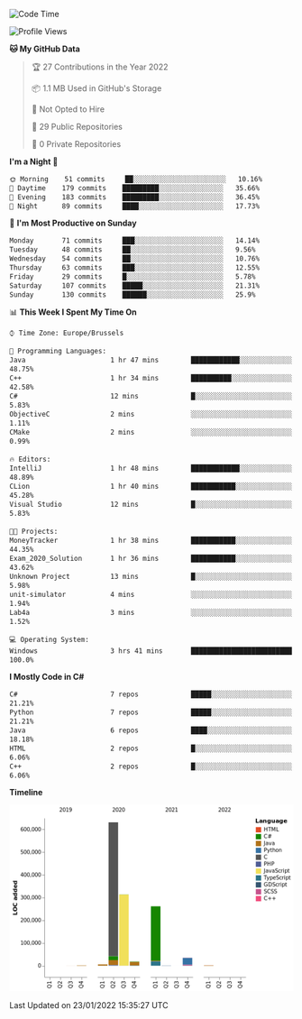 <!--START_SECTION:waka-->
![Code Time](http://img.shields.io/badge/Code%20Time-129%20hrs%2050%20mins-blue)

![Profile Views](http://img.shields.io/badge/Profile%20Views-0-blue)

**🐱 My GitHub Data** 

> 🏆 27 Contributions in the Year 2022
 > 
> 📦 1.1 MB Used in GitHub's Storage 
 > 
> 🚫 Not Opted to Hire
 > 
> 📜 29 Public Repositories 
 > 
> 🔑 0 Private Repositories  
 > 
**I'm a Night 🦉** 

```text
🌞 Morning    51 commits     ██░░░░░░░░░░░░░░░░░░░░░░░   10.16% 
🌆 Daytime    179 commits    █████████░░░░░░░░░░░░░░░░   35.66% 
🌃 Evening    183 commits    █████████░░░░░░░░░░░░░░░░   36.45% 
🌙 Night      89 commits     ████░░░░░░░░░░░░░░░░░░░░░   17.73%

```
📅 **I'm Most Productive on Sunday** 

```text
Monday       71 commits     ███░░░░░░░░░░░░░░░░░░░░░░   14.14% 
Tuesday      48 commits     ██░░░░░░░░░░░░░░░░░░░░░░░   9.56% 
Wednesday    54 commits     ██░░░░░░░░░░░░░░░░░░░░░░░   10.76% 
Thursday     63 commits     ███░░░░░░░░░░░░░░░░░░░░░░   12.55% 
Friday       29 commits     █░░░░░░░░░░░░░░░░░░░░░░░░   5.78% 
Saturday     107 commits    █████░░░░░░░░░░░░░░░░░░░░   21.31% 
Sunday       130 commits    ██████░░░░░░░░░░░░░░░░░░░   25.9%

```


📊 **This Week I Spent My Time On** 

```text
⌚︎ Time Zone: Europe/Brussels

💬 Programming Languages: 
Java                     1 hr 47 mins        ████████████░░░░░░░░░░░░░   48.75% 
C++                      1 hr 34 mins        ██████████░░░░░░░░░░░░░░░   42.58% 
C#                       12 mins             █░░░░░░░░░░░░░░░░░░░░░░░░   5.83% 
ObjectiveC               2 mins              ░░░░░░░░░░░░░░░░░░░░░░░░░   1.11% 
CMake                    2 mins              ░░░░░░░░░░░░░░░░░░░░░░░░░   0.99%

🔥 Editors: 
IntelliJ                 1 hr 48 mins        ████████████░░░░░░░░░░░░░   48.89% 
CLion                    1 hr 40 mins        ███████████░░░░░░░░░░░░░░   45.28% 
Visual Studio            12 mins             █░░░░░░░░░░░░░░░░░░░░░░░░   5.83%

🐱‍💻 Projects: 
MoneyTracker             1 hr 38 mins        ███████████░░░░░░░░░░░░░░   44.35% 
Exam_2020_Solution       1 hr 36 mins        ███████████░░░░░░░░░░░░░░   43.62% 
Unknown Project          13 mins             █░░░░░░░░░░░░░░░░░░░░░░░░   5.98% 
unit-simulator           4 mins              ░░░░░░░░░░░░░░░░░░░░░░░░░   1.94% 
Lab4a                    3 mins              ░░░░░░░░░░░░░░░░░░░░░░░░░   1.52%

💻 Operating System: 
Windows                  3 hrs 41 mins       █████████████████████████   100.0%

```

**I Mostly Code in C#** 

```text
C#                       7 repos             █████░░░░░░░░░░░░░░░░░░░░   21.21% 
Python                   7 repos             █████░░░░░░░░░░░░░░░░░░░░   21.21% 
Java                     6 repos             ████░░░░░░░░░░░░░░░░░░░░░   18.18% 
HTML                     2 repos             █░░░░░░░░░░░░░░░░░░░░░░░░   6.06% 
C++                      2 repos             █░░░░░░░░░░░░░░░░░░░░░░░░   6.06%

```


**Timeline**

![Chart not found](https://raw.githubusercontent.com/Arafa42/Arafa42/main/charts/bar_graph.png) 


 Last Updated on 23/01/2022 15:35:27 UTC
<!--END_SECTION:waka-->


<!-- 
[![Hits](https://hits.seeyoufarm.com/api/count/incr/badge.svg?url=https%3A%2F%2Fgithub.com%2FArafa42&count_bg=%23455AF3&title_bg=%23262D3B&icon=github.svg&icon_color=%23588EF7&title=visitors&edge_flat=false)](https://hits.seeyoufarm.com)
 -->
